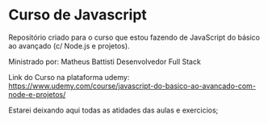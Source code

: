 # Curso de Javascript 
 
 Repositório criado para o curso que estou fazendo de JavaScript do básico ao avançado (c/ Node.js e projetos).
 
 Ministrado por: Matheus Battisti Desenvolvedor Full Stack
 
 Link do Curso na plataforma udemy: https://www.udemy.com/course/javascript-do-basico-ao-avancado-com-node-e-projetos/

Estarei deixando aqui todas as atidades das aulas e exercicios;
